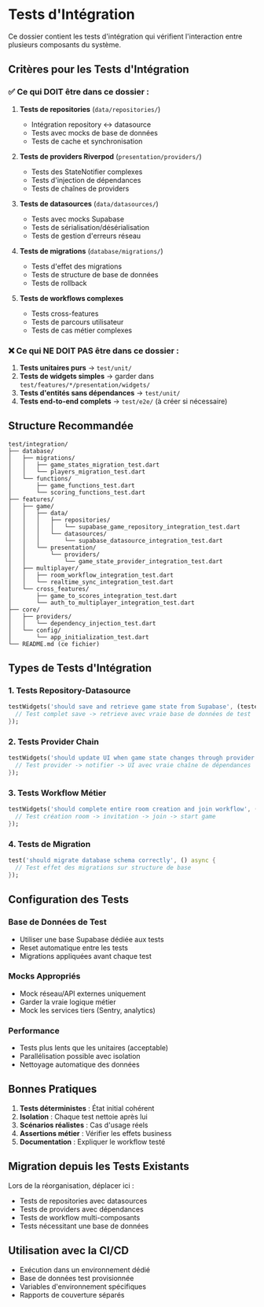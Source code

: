 # Tests d'Intégration

Ce dossier contient les tests d'intégration qui vérifient l'interaction entre plusieurs composants du système.

## Critères pour les Tests d'Intégration

### ✅ Ce qui DOIT être dans ce dossier :

1. **Tests de repositories** (`data/repositories/`)
   - Intégration repository ↔ datasource
   - Tests avec mocks de base de données
   - Tests de cache et synchronisation

2. **Tests de providers Riverpod** (`presentation/providers/`)
   - Tests des StateNotifier complexes
   - Tests d'injection de dépendances
   - Tests de chaînes de providers

3. **Tests de datasources** (`data/datasources/`)
   - Tests avec mocks Supabase
   - Tests de sérialisation/désérialisation
   - Tests de gestion d'erreurs réseau

4. **Tests de migrations** (`database/migrations/`)
   - Tests d'effet des migrations
   - Tests de structure de base de données
   - Tests de rollback

5. **Tests de workflows complexes**
   - Tests cross-features
   - Tests de parcours utilisateur
   - Tests de cas métier complexes

### ❌ Ce qui NE DOIT PAS être dans ce dossier :

1. **Tests unitaires purs** → `test/unit/`
2. **Tests de widgets simples** → garder dans `test/features/*/presentation/widgets/`
3. **Tests d'entités sans dépendances** → `test/unit/`
4. **Tests end-to-end complets** → `test/e2e/` (à créer si nécessaire)

## Structure Recommandée

```
test/integration/
├── database/
│   ├── migrations/
│   │   ├── game_states_migration_test.dart
│   │   └── players_migration_test.dart
│   └── functions/
│       ├── game_functions_test.dart
│       └── scoring_functions_test.dart
├── features/
│   ├── game/
│   │   ├── data/
│   │   │   ├── repositories/
│   │   │   │   └── supabase_game_repository_integration_test.dart
│   │   │   └── datasources/
│   │   │       └── supabase_datasource_integration_test.dart
│   │   └── presentation/
│   │       └── providers/
│   │           └── game_state_provider_integration_test.dart
│   ├── multiplayer/
│   │   ├── room_workflow_integration_test.dart
│   │   └── realtime_sync_integration_test.dart
│   └── cross_features/
│       ├── game_to_scores_integration_test.dart
│       └── auth_to_multiplayer_integration_test.dart
├── core/
│   ├── providers/
│   │   └── dependency_injection_test.dart
│   └── config/
│       └── app_initialization_test.dart
└── README.md (ce fichier)
```

## Types de Tests d'Intégration

### 1. Tests Repository-Datasource
```dart
testWidgets('should save and retrieve game state from Supabase', (tester) async {
  // Test complet save -> retrieve avec vraie base de données de test
});
```

### 2. Tests Provider Chain
```dart
testWidgets('should update UI when game state changes through provider chain', (tester) async {
  // Test provider -> notifier -> UI avec vraie chaîne de dépendances
});
```

### 3. Tests Workflow Métier
```dart
testWidgets('should complete entire room creation and join workflow', (tester) async {
  // Test création room -> invitation -> join -> start game
});
```

### 4. Tests de Migration
```dart
test('should migrate database schema correctly', () async {
  // Test effet des migrations sur structure de base
});
```

## Configuration des Tests

### Base de Données de Test
- Utiliser une base Supabase dédiée aux tests
- Reset automatique entre les tests
- Migrations appliquées avant chaque test

### Mocks Appropriés
- Mock réseau/API externes uniquement
- Garder la vraie logique métier
- Mock les services tiers (Sentry, analytics)

### Performance
- Tests plus lents que les unitaires (acceptable)
- Parallélisation possible avec isolation
- Nettoyage automatique des données

## Bonnes Pratiques

1. **Tests déterministes** : État initial cohérent
2. **Isolation** : Chaque test nettoie après lui
3. **Scénarios réalistes** : Cas d'usage réels
4. **Assertions métier** : Vérifier les effets business
5. **Documentation** : Expliquer le workflow testé

## Migration depuis les Tests Existants

Lors de la réorganisation, déplacer ici :
- Tests de repositories avec datasources
- Tests de providers avec dépendances
- Tests de workflow multi-composants
- Tests nécessitant une base de données

## Utilisation avec la CI/CD

- Exécution dans un environnement dédié
- Base de données test provisionnée
- Variables d'environnement spécifiques
- Rapports de couverture séparés